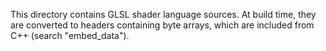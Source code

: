 This directory contains GLSL shader language sources. At build time, they are converted to headers
containing byte arrays, which are included from C++ (search "embed_data").

